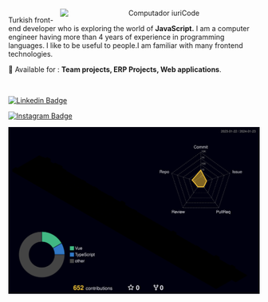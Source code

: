 <div align="Center">


<br>

<img src="https://raw.githubusercontent.com/MicaelliMedeiros/micaellimedeiros/master/image/computer-illustration.png" min-width="400px" max-width="400px" width="400px" align="right" alt="Computador iuriCode">

<p align="left"> 
Turkish front-end developer who is exploring the world of <strong>JavaScript.</strong>
I am a computer engineer having more than 4 years of experience in programming languages.
I like to be useful to people.I am familiar with many frontend technologies.
</p>


<p align="left">
🔵 Available for :
<strong>Team projects, ERP Projects, Web applications</strong>.
</p>

&nbsp;&nbsp;
<div align="left">

[![Linkedin Badge](https://img.shields.io/badge/thisisnadirozsoy-%20linkedin-blue?style=for-the-badge&logo=linkedin)](https://www.linkedin.com/in/thisisnadirozsoy/)

[![Instagram Badge](https://img.shields.io/badge/thisisnadirozsoy-instagram-red?style=for-the-badge&logo=instagram)](https://instagram.com/thisisnadirozsoy/)

</div>


![profile 3d contrib](profile-3d-contrib/profile-night-rainbow.svg)

